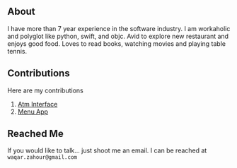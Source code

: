 ## About
I have more than 7 year experience in the software industry. I am workaholic and polyglot 
like python, swift, and objc. Avid to explore new restaurant and enjoys good food. Loves to
read books, watching movies and playing table tennis.

## Contributions

Here are my contributions

1. [Atm Interface](https://github.com/WaqarZahour/Atm-Machine)
2. [Menu App](https://github.com/WaqarZahour/MenuApp)

	
## Reached Me	

If you would like to talk... just shoot me an email. I can be reached 
at `waqar.zahour@gmail.com`